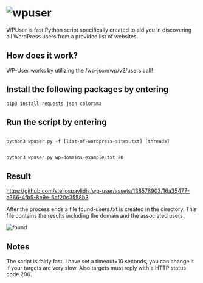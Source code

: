# ![wpuser](https://github.com/steliospavlidis/wp-user/assets/138578903/2ca3ee00-19b6-42b7-aa8c-668e4f2f6289)

WPUser is fast Python script specifically created to aid you in discovering all WordPress users from a provided list of websites.

## How does it work?

WP-User works by utilizing the /wp-json/wp/v2/users call!

## Install the following packages by entering

```
pip3 install requests json colorama
```

## Run the script by entering
```

python3 wpuser.py -f [list-of-wordpress-sites.txt] [threads]
```
```

python3 wpuser.py wp-domains-example.txt 20
```
## Result

https://github.com/steliospavlidis/wp-user/assets/138578903/16a35477-a366-4fb5-8e9e-6af20c3558b3

After the process ends a file found-users.txt is created in the directory. This file contains the results including the domain and the associated users.

![found](https://github.com/steliospavlidis/wp-user/assets/138578903/34245546-e640-4533-8d29-6434e1c44071)

## Notes
The script is fairly fast. I have set a timeout=10 seconds, you can change it if your targets are very slow. Also targets must reply with a HTTP status code 200.
